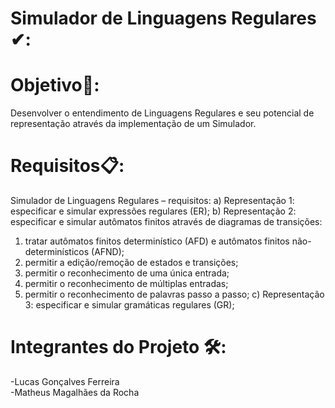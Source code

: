 # Simulador de Linguagens Regulares ✔:

# Objetivo🎯:
Desenvolver o entendimento de Linguagens Regulares e seu potencial de representação através da implementação de um Simulador.

# Requisitos📋:
Simulador de Linguagens Regulares – requisitos:
a) Representação 1: especificar e simular expressões regulares (ER);
b) Representação 2: especificar e simular autômatos finitos através de diagramas de transições:
1. tratar autômatos finitos determinístico (AFD) e autômatos finitos não-determinísticos (AFND);
2. permitir a edição/remoção de estados e transições;
3. permitir o reconhecimento de uma única entrada;
4. permitir o reconhecimento de múltiplas entradas;
5. permitir o reconhecimento de palavras passo a passo;
c) Representação 3: especificar e simular gramáticas regulares (GR);

# Integrantes do Projeto 🛠️:

-Lucas Gonçalves Ferreira \
-Matheus Magalhães da Rocha
